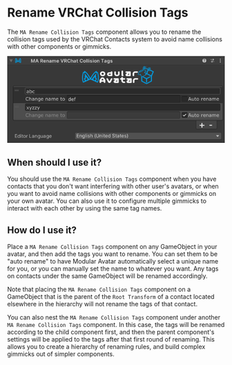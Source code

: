 ﻿# Rename VRChat Collision Tags

The `MA Rename Collision Tags` component allows you to rename the collision tags used by the VRChat Contacts system
to avoid name collisions with other components or gimmicks.

![Rename VRChat Collision Tags UI](rename-vrchat-collision-tags.png)

## When should I use it?

You should use the `MA Rename Collision Tags` component when you have contacts that you don't want interfering with
other user's avatars, or when you want to avoid name collisions with other components or gimmicks on your own avatar.
You can also use it to configure multiple gimmicks to interact with each other by using the same tag names.

## How do I use it?

Place a `MA Rename Collision Tags` component on any GameObject in your avatar, and then add the tags you want to rename.
You can set them to be "auto rename" to have Modular Avatar automatically select a unique name for you, or you can
manually set the name to whatever you want. Any tags on contacts under the same GameObject will be renamed accordingly.

Note that placing the `MA Rename Collision Tags` component on a GameObject that is the parent of the `Root Transform`
of a contact located elsewhere in the hierarchy will not rename the tags of that contact.

You can also nest the `MA Rename Collision Tags` component under another `MA Rename Collision Tags` component. In this
case, the tags will be renamed according to the child component first, and then the parent component's settings will
be applied to the tags after that first round of renaming. This allows you to create a hierarchy of renaming rules,
and build complex gimmicks out of simpler components.
